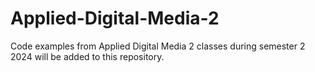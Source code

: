 # Applied-Digital-Media-2
Code examples from Applied Digital Media 2 classes during semester 2 2024 will be added to this repository.
